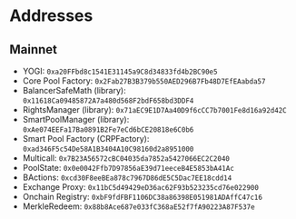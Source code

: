 # Addresses

## Mainnet

* YOGI: `0xa20FFbd8c1541E31145a9C8d34833fd4b2BC90e5`
* Core Pool Factory: `0x2Fab27B3B379b550AED296B7Fb48D7EfEAabda57`
* BalancerSafeMath \(library\): `0x11618Ca09485872A7a480d568F2bdF658bd3DDF4`
* RightsManager \(library\): `0x71aEC9E1D7Aa40D9f6cCC7b7001Fe8d16a92d42C`
* SmartPoolManager \(library\): `0xAe074EEFa17Ba0891B2Fe7eCd6bCE20818e6C0b6`
* Smart Pool Factory \(CRPFactory\): `0xad346F5c54De58A1B3404A10C98160d2a8951000`
* Multicall: `0x7B23A56572cBC04035da7852a5427066EC2C2040`
* PoolState: `0x0e0042Ffb7D97856aE39d71eeceB4E5853bA41Ac`
* BActions: `0xcd30F8eeBEa878c7967D86dE5C5Dac7EE18cdd14`
* Exchange Proxy: `0x11bC5d49429eD36ac62F93b523235cd76e022900`
* Onchain Registry: `0xbF9fdFBF1106DC38a86398E051981ADAffC47c16`
* MerkleRedeem: `0x88b8Ace687e033fC368aE52f7fA90223A87F537e`

